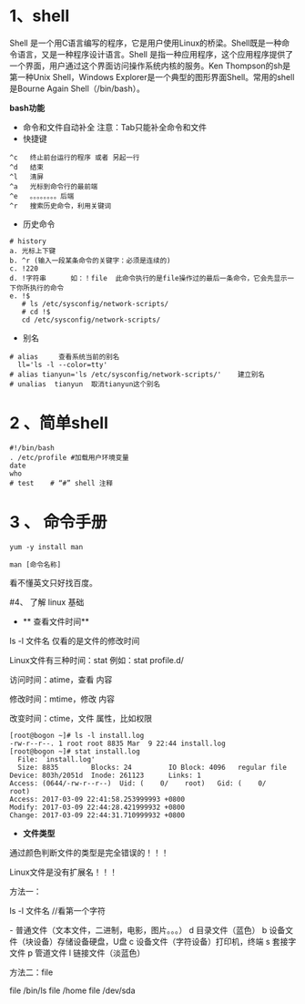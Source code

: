 # 1、shell
Shell 是一个用C语言编写的程序，它是用户使用Linux的桥梁。Shell既是一种命令语言，又是一种程序设计语言。Shell 是指一种应用程序，这个应用程序提供了一个界面，用户通过这个界面访问操作系统内核的服务。Ken Thompson的sh是第一种Unix Shell，Windows Explorer是一个典型的图形界面Shell。常用的shell是Bourne Again Shell（/bin/bash）。

**bash功能**
 *  命令和文件自动补全<tab>  注意：Tab只能补全命令和文件
 *  快捷键



```
^c   终止前台运行的程序 或者 另起一行
^d   结束
^l   清屏 
^a   光标到命令行的最前端
^e   。。。。。。。。后端
^r   搜索历史命令，利用关键词

```
* 历史命令



```
# history
a. 光标上下键
b. ^r (输入一段某条命令的关键字：必须是连续的)
c. !220
d. !字符串      如：！file  此命令执行的是file操作过的最后一条命令，它会先显示一下你所执行的命令
e. !$ 
   # ls /etc/sysconfig/network-scripts/
   # cd !$
   cd /etc/sysconfig/network-scripts/
```

*  别名

```
# alias		查看系统当前的别名
  ll='ls -l --color=tty'
# alias tianyun='ls /etc/sysconfig/network-scripts/'	建立别名	
# unalias  tianyun  取消tianyun这个别名

```



# 2 、简单shell


```
#!/bin/bash
. /etc/profile #加载用户环境变量
date
who
# test    # “#” shell 注释
```

# 3 、 命令手册

```
yum -y install man

man [命令名称]
```

看不懂英文只好找百度。

#4、 了解 linux 基础

 * ** 查看文件时间**



ls -l 文件名 	仅看的是文件的修改时间

Linux文件有三种时间：stat 例如：stat profile.d/

访问时间：atime，查看 内容

修改时间：mtime，修改 内容

改变时间：ctime，文件 属性，比如权限

```
[root@bogon ~]# ls -l install.log
-rw-r--r--. 1 root root 8835 Mar  9 22:44 install.log
[root@bogon ~]# stat install.log
  File: `install.log'
  Size: 8835      	Blocks: 24         IO Block: 4096   regular file
Device: 803h/2051d	Inode: 261123      Links: 1
Access: (0644/-rw-r--r--)  Uid: (    0/    root)   Gid: (    0/    root)
Access: 2017-03-09 22:41:58.253999993 +0800
Modify: 2017-03-09 22:44:28.421999932 +0800
Change: 2017-03-09 22:44:31.710999932 +0800

```

* **文件类型**

通过颜色判断文件的类型是完全错误的！！！

Linux文件是没有扩展名！！！

方法一：

ls -l  文件名    //看第一个字符

\-	普通文件（文本文件，二进制，电影，图片。。。）
d	目录文件（蓝色）
b	设备文件（块设备）存储设备硬盘，U盘
c	设备文件（字符设备）打印机，终端
s	套接字文件
p	管道文件
l	链接文件（淡蓝色）

方法二：file

file /bin/ls
file /home
file /dev/sda


